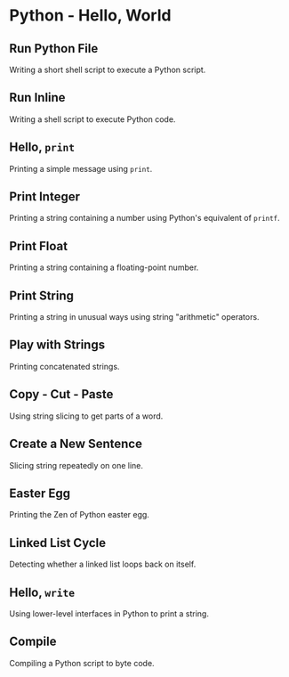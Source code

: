 # Python - Hello, World

## Run Python File
Writing a short shell script to execute a Python script.

## Run Inline
Writing a shell script to execute Python code.

## Hello, `print`
Printing a simple message using `print`.

## Print Integer
Printing a string containing a number using Python's equivalent of `printf`.

## Print Float
Printing a string containing a floating-point number.

## Print String
Printing a string in unusual ways using string "arithmetic" operators.

## Play with Strings
Printing concatenated strings.

## Copy - Cut - Paste
Using string slicing to get parts of a word.

## Create a New Sentence
Slicing string repeatedly on one line.

## Easter Egg
Printing the Zen of Python easter egg.

## Linked List Cycle
Detecting whether a linked list loops back on itself.

## Hello, `write`
Using lower-level interfaces in Python to print a string.

## Compile
Compiling a Python script to byte code.

